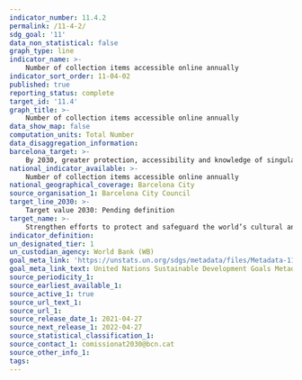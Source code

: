 ```yaml
---
indicator_number: 11.4.2
permalink: /11-4-2/
sdg_goal: '11'
data_non_statistical: false
graph_type: line
indicator_name: >-
    Number of collection items accessible online annually
indicator_sort_order: 11-04-02
published: true
reporting_status: complete
target_id: '11.4'
graph_title: >-
    Number of collection items accessible online annually
data_show_map: false
computation_units: Total Number
data_disaggregation_information: 
barcelona_target: >-
    By 2030, greater protection, accessibility and knowledge of singular heritage and identity features of Barcelona and its neighbourhoods
national_indicator_available: >-
    Number of collection items accessible online annually
national_geographical_coverage: Barcelona City
source_organisation_1: Barcelona City Council
target_line_2030: >-
    Target value 2030: Pending definition
target_name: >-
    Strengthen efforts to protect and safeguard the world’s cultural and natural heritage
indicator_definition:
un_designated_tier: 1
un_custodian_agency: World Bank (WB)
goal_meta_link: 'https://unstats.un.org/sdgs/metadata/files/Metadata-11-04-01.pdf'
goal_meta_link_text: United Nations Sustainable Development Goals Metadata (pdf 894kB)
source_periodicity_1: 
source_earliest_available_1: 
source_active_1: true
source_url_text_1:
source_url_1:
source_release_date_1: 2021-04-27
source_next_release_1: 2022-04-27
source_statistical_classification_1: 
source_contact_1: comissionat2030@bcn.cat
source_other_info_1: 
tags:
---
```

